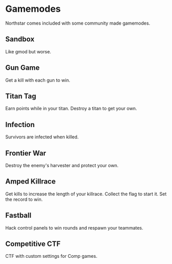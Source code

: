 # Gamemodes
Northstar comes included with some community made gamemodes.

## Sandbox
Like gmod but worse.

## Gun Game
Get a kill with each gun to win.

## Titan Tag
Earn points while in your titan. Destroy a titan to get your own.

## Infection
Survivors are infected when killed.

## Frontier War
Destroy the enemy's harvester and protect your own.

## Amped Killrace
Get kills to increase the length of your killrace. Collect the flag to start it. Set the record to win.

## Fastball
Hack control panels to win rounds and respawn your teammates.

## Competitive CTF
CTF with custom settings for Comp games.